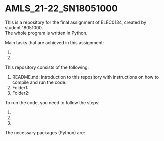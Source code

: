 # AMLS_21-22_SN18051000
This is a repository for the final assignment of ELEC0134, created by student 18051000. <br>
The whole program is written in Python.

Main tasks that are achieved in this assignment: <br>
1. <br>
2. <br>

This repository consists of the following: <br>
1. README.md: Introduction to this repository with instructions on how to compile and run the code. <br>
2. Folder1: <br>
3. Folder2: <br>

To run the code, you need to follow the steps: <br>
1. <br>
2. <br>
3. <br>

The necessary packages (Python) are: <br>

